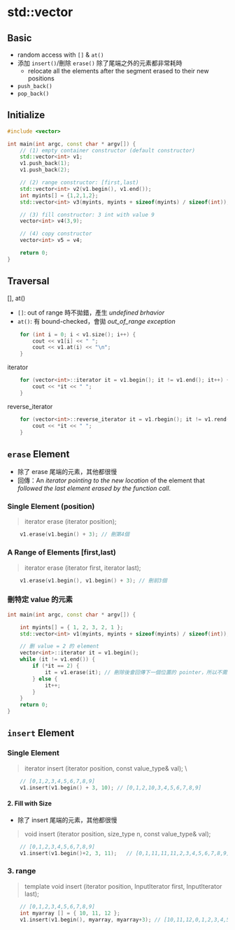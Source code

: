 # std::vector

## Basic

- random access with `[]` & `at()`
- 添加 `insert()`/刪除 `erase()` 除了尾端之外的元素都非常耗時
  - relocate all the elements after the segment erased to their new positions
- `push_back()`
- `pop_back()`

## Initialize

```cpp
#include <vector>

int main(int argc, const char * argv[]) {
    // (1) empty container constructor (default constructor)
    std::vector<int> v1;
    v1.push_back(1);
    v1.push_back(2);

    // (2) range constructor: [first,last)
    std::vector<int> v2(v1.begin(), v1.end());
    int myints[] = {1,2,1,2};
    std::vector<int> v3(myints, myints + sizeof(myints) / sizeof(int));

    // (3) fill constructor: 3 int with value 9
    vector<int> v4(3,9);

    // (4) copy constructor
    vector<int> v5 = v4;

    return 0;
}

```

## Traversal

[], at()

- `[]`: out of range 時不拋錯，產生 _undefined brhavior_
- `at()`: 有 bound-checked，會拋 _out_of_range exception_

```cpp
    for (int i = 0; i < v1.size(); i++) {
        cout << v1[i] << " ";
        cout << v1.at(i) << "\n";
    }
```

iterator

```cpp
    for (vector<int>::iterator it = v1.begin(); it != v1.end(); it++) {
        cout << *it << " ";
    }
```

reverse_iterator

```cpp
    for (vector<int>::reverse_iterator it = v1.rbegin(); it != v1.rend(); it++) {
        cout << *it << " ";
    }
```

## `erase` Element

- 除了 erase 尾端的元素，其他都很慢
- 回傳：An _iterator pointing to the new location_ of the element that _followed the last element erased by the function call_.

### Single Element (position)

> iterator erase (iterator position);

```cpp
    v1.erase(v1.begin() + 3); // 刪第4個
```

### A Range of Elements [first,last)

> iterator erase (iterator first, iterator last);

```cpp
    v1.erase(v1.begin(), v1.begin() + 3); // 刪前3個
```

### 刪特定 value 的元素

```cpp
int main(int argc, const char * argv[]) {

    int myints[] = { 1, 2, 3, 2, 1 };
    std::vector<int> v1(myints, myints + sizeof(myints) / sizeof(int));

    // 删 value = 2 的 element
    vector<int>::iterator it = v1.begin();
    while (it != v1.end()) {
        if (*it == 2) {
            it = v1.erase(it); // 刪除後會回傳下一個位置的 pointer，所以不需要 it++
        } else {
            it++;
        }
    }
    return 0;
}
```

## `insert` Element

### Single Element

> iterator insert (iterator position, const value_type& val); \

```cpp
    // [0,1,2,3,4,5,6,7,8,9]
    v1.insert(v1.begin() + 3, 10); // [0,1,2,10,3,4,5,6,7,8,9]
```

#### 2. Fill with Size

- 除了 insert 尾端的元素，其他都很慢

> void insert (iterator position, size_type n, const value_type& val);

```cpp
    // [0,1,2,3,4,5,6,7,8,9]
    v1.insert(v1.begin()+2, 3, 11);   // [0,1,11,11,11,2,3,4,5,6,7,8,9]
```

### 3. range

> template <class InputIterator> void insert (iterator position, InputIterator first, InputIterator last);

```cpp
    // [0,1,2,3,4,5,6,7,8,9]
    int myarray [] = { 10, 11, 12 };
    v1.insert(v1.begin(), myarray, myarray+3); // [10,11,12,0,1,2,3,4,5,6,7,8,9]
```
